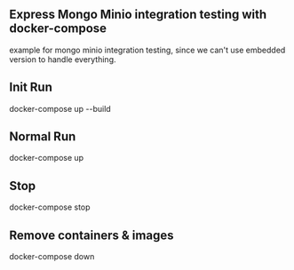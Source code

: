 ## Express Mongo Minio integration testing with docker-compose

example for mongo minio integration testing, since we can't use embedded version to handle everything.

## Init Run

docker-compose up --build

## Normal Run

docker-compose up

## Stop

docker-compose stop

## Remove containers & images

docker-compose down